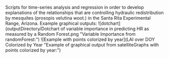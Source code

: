 Scripts for time-series analysis and regression in order to develop explanations of the relationships that are controlling hydraulic redistribution by mesquites (prosopis velutina woot.) in the Santa Rita Experimental Range, Arizona.
Example graphical outputs:
![dotchart](outputDirectory/Dotchart of variable importance in predicting HR as measured by a Random Forest.png "Variable Importance from randomForest:")
![Example with points colorized by year](LAI over DOY Colorized by Year "Example of graphical output from satelliteGraphs with points colorized by year:")
